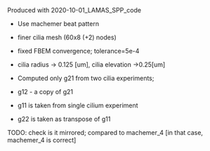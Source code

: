 Produced with 2020-10-01_LAMAS_SPP_code

- Use machemer beat pattern
- finer cilia mesh (60x8 (+2) nodes)
- fixed FBEM convergence; tolerance=5e-4
- cilia radius -> 0.125 [um], cilia elevation ->0.25[um]


- Computed only g21 from two cilia experiments;
- g12 - a copy of g21
- g11 is taken from single cilium experiment
- g22 is taken as transpose of g11

TODO: check is it mirrored; compared to machemer_4 
[in that case, machemer_4 is correct]